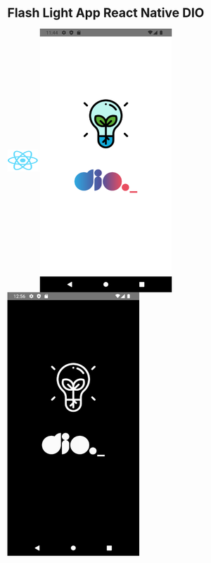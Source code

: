 # Flash Light App React Native DIO
<img align="center" alt="React" height="50" width="70" src="https://raw.githubusercontent.com/devicons/devicon/master/icons/react/react-original.svg">

<img height="600" width="300" align="center" src="https://github.com/arthurdias03/flashlight-app-RN/blob/master/assets/imagesapp/Screenshot_1655941454.png?raw=true">

<img height="600" width="300" align="center" src="https://github.com/arthurdias03/flashlight-app-RN/blob/master/assets/imagesapp/Screenshot_1655945787.png?raw=true">




